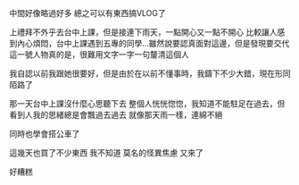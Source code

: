中間好像略過好多
總之可以有東西搞VLOG了

上禮拜不外乎去台中上課，但是接連下雨天，一點開心又一點不開心
比較讓人感到內心煩悶，台中上課遇到五專的同學...雖然說要認真面對這邊，但是發現要交代這一號人物真的是，很難用文字一字一句釐清這個人

我自認以前我跟她很要好，但是由於在以前不懂事時，我鑄下不少大錯，現在形同陌路了

那一天台中上課沒什麼心思聽下去
整個人恍恍惚惚，我知道不能駐足在過去，但看到人我的思緒總是會飄過去過去
就像那天雨一樣，連綿不絕

同時也學會搭公車了



這幾天也買了不少東西
我不知道
莫名的怪異焦慮
又來了

好糟糕